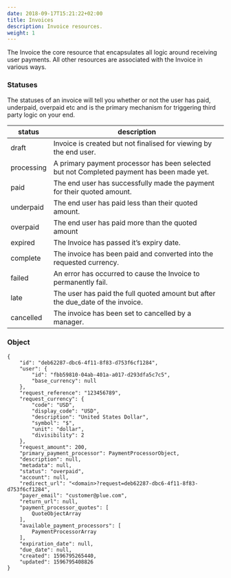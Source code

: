 ```yaml
---
date: 2018-09-17T15:21:22+02:00
title: Invoices
description: Invoice resources.
weight: 1
---
```


The Invoice the core resource that encapsulates all logic around receiving user payments. All other resources are associated with the Invoice in various ways. 

### Statuses
The statuses of an invoice will tell you whether or not the user has paid, underpaid, overpaid etc and is the primary mechanism for triggering third party logic on your end.

status | description
---|---
draft | Invoice is created but not finalised for viewing by the end user.
processing | A primary payment processor has been selected but not Completed payment has been made yet.
paid | The end user has successfully made the payment for their quoted amount.
underpaid | The end user has paid less than their quoted amount.
overpaid | The end user has paid more than the quoted amount
expired | The Invoice has passed it’s expiry date.
complete | The invoice has been paid and converted into the requested currency.
failed | An error has occurred to cause the Invoice to permanently fail.
late | The user has paid the full quoted amount but after the due_date of the invoice.
cancelled | The invoice has been set to cancelled by a manager.

### Object

```
{
    "id": "deb62287-dbc6-4f11-8f83-d753f6cf1284",
    "user": {
        "id": "fbb59810-04ab-401a-a017-d293dfa5c7c5",
        "base_currency": null
    },
    "request_reference": "123456789",
    "request_currency": {
        "code": "USD",
        "display_code": "USD",
        "description": "United States Dollar",
        "symbol": "$",
        "unit": "dollar",
        "divisibility": 2
    },
    "request_amount": 200,
    "primary_payment_processor": PaymentProcessorObject,
    "description": null,
    "metadata": null,
    "status": "overpaid",
    "account": null,
    "redirect_url": "<domain>?request=deb62287-dbc6-4f11-8f83-d753f6cf1284",
    "payer_email": "customer@plue.com",
    "return_url": null,
    "payment_processor_quotes": [
        QuoteObjectArray
    ],
    "available_payment_processors": [
        PaymentProcessorArray
    ],
    "expiration_date": null,
    "due_date": null,
    "created": 1596795265440,
    "updated": 1596795408826
}
```
